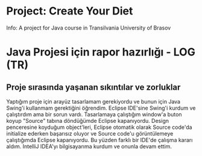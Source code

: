 # Project: Create Your Diet

Info: A project for Java course in Transilvania University of Brasov

# Java Projesi için rapor hazırlığı - LOG (TR)

## Proje sırasında yaşanan sıkıntılar ve zorluklar
Yaptığım proje için arayüz tasarlamam gerekiyordu ve bunun için Java Swing'i kullanmam gerektiğini öğrendim. 
Eclipse IDE'sine Swing'i kurdum ve çalıştırdım ama bir sorun vardı. 
Tasarlamaya çalıştığım window'a buton koyup "Source" tabına döndüğümde Eclipse kapanıyordu. 
Design penceresine koyduğum object'leri, Eclipse otomatik olarak Source code'da initialize ederken başarısız oluyor ve Source code'u görüntülemeye çalıştığımda
Eclipse kapanıyordu. Bu yüzden farklı bir IDE'de çalışma kararı aldım. IntelliJ IDEA'yı bilgisayarıma kurdum ve onunla devam ettim. 
